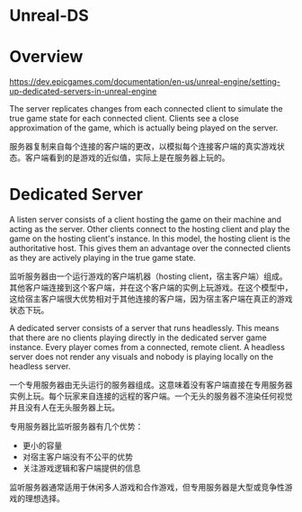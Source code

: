 # Unreal-DS

# Overview

https://dev.epicgames.com/documentation/en-us/unreal-engine/setting-up-dedicated-servers-in-unreal-engine

The server replicates changes from each connected client to simulate the true game state for each connected client. Clients see a close approximation of the game, which is actually being played on the server.

服务器复制来自每个连接的客户端的更改，以模拟每个连接客户端的真实游戏状态。客户端看到的是游戏的近似值，实际上是在服务器上玩的。

# Dedicated Server

A listen server consists of a client hosting the game on their machine and acting as the server. Other clients connect to the hosting client and play the game on the hosting client's instance. In this model, the hosting client is the authoritative host. This gives them an advantage over the connected clients as they are actively playing in the true game state.

监听服务器由一个运行游戏的客户端机器（hosting client，宿主客户端）组成。其他客户端连接到这个客户端，并在这个客户端的实例上玩游戏。在这个模型中， 这给宿主客户端很大优势相对于其他连接的客户端，因为宿主客户端在真正的游戏状态下玩。

A dedicated server consists of a server that runs headlessly. This means that there are no clients playing directly in the dedicated server game instance. Every player comes from a connected, remote client. A headless server does not render any visuals and nobody is playing locally on the headless server.

一个专用服务器由无头运行的服务器组成。这意味着没有客户端直接在专用服务器实例上玩。每个玩家来自连接的远程的客户端。一个无头的服务器不渲染任何视觉并且没有人在无头服务器上玩。

专用服务器比监听服务器有几个优势：

- 更小的容量
- 对宿主客户端没有不公平的优势
- 关注游戏逻辑和客户端提供的信息

监听服务器通常适用于休闲多人游戏和合作游戏，但专用服务器是大型或竞争性游戏的理想选择。